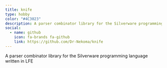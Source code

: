 ```yaml
---
title: knife
type: hobby
color: "#4C3023"
description: A parser combinator library for the Silverware programming language written in LFE
social:
  - name: github
    icon: fa-brands fa-github
    link: https://github.com/Dr-Nekoma/knife
---
```


A parser combinator library for the Silverware programming language written in LFE
